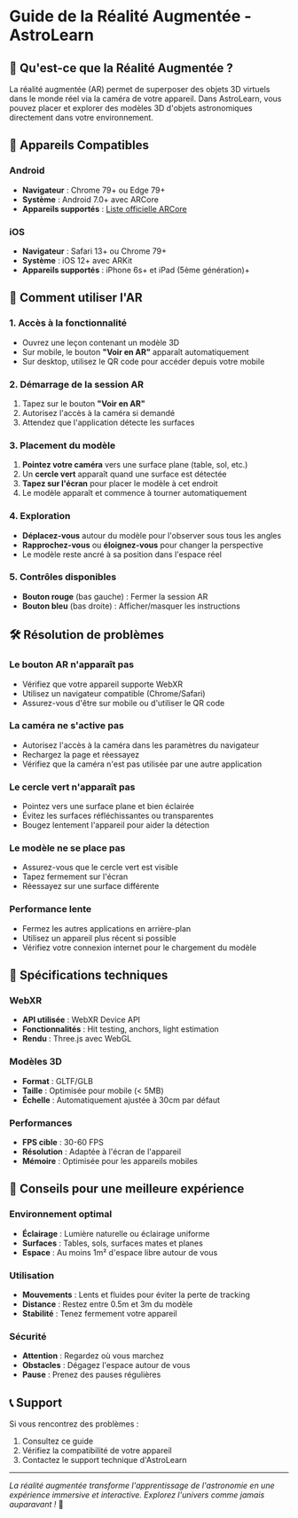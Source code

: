 # Guide de la Réalité Augmentée - AstroLearn

## 🥽 Qu'est-ce que la Réalité Augmentée ?

La réalité augmentée (AR) permet de superposer des objets 3D virtuels dans le monde réel via la caméra de votre appareil. Dans AstroLearn, vous pouvez placer et explorer des modèles 3D d'objets astronomiques directement dans votre environnement.

## 📱 Appareils Compatibles

### Android
- **Navigateur** : Chrome 79+ ou Edge 79+
- **Système** : Android 7.0+ avec ARCore
- **Appareils supportés** : [Liste officielle ARCore](https://developers.google.com/ar/devices)

### iOS
- **Navigateur** : Safari 13+ ou Chrome 79+
- **Système** : iOS 12+ avec ARKit
- **Appareils supportés** : iPhone 6s+ et iPad (5ème génération)+

## 🚀 Comment utiliser l'AR

### 1. Accès à la fonctionnalité
- Ouvrez une leçon contenant un modèle 3D
- Sur mobile, le bouton **"Voir en AR"** apparaît automatiquement
- Sur desktop, utilisez le QR code pour accéder depuis votre mobile

### 2. Démarrage de la session AR
1. Tapez sur le bouton **"Voir en AR"**
2. Autorisez l'accès à la caméra si demandé
3. Attendez que l'application détecte les surfaces

### 3. Placement du modèle
1. **Pointez votre caméra** vers une surface plane (table, sol, etc.)
2. Un **cercle vert** apparaît quand une surface est détectée
3. **Tapez sur l'écran** pour placer le modèle à cet endroit
4. Le modèle apparaît et commence à tourner automatiquement

### 4. Exploration
- **Déplacez-vous** autour du modèle pour l'observer sous tous les angles
- **Rapprochez-vous** ou **éloignez-vous** pour changer la perspective
- Le modèle reste ancré à sa position dans l'espace réel

### 5. Contrôles disponibles
- **Bouton rouge** (bas gauche) : Fermer la session AR
- **Bouton bleu** (bas droite) : Afficher/masquer les instructions

## 🛠️ Résolution de problèmes

### Le bouton AR n'apparaît pas
- Vérifiez que votre appareil supporte WebXR
- Utilisez un navigateur compatible (Chrome/Safari)
- Assurez-vous d'être sur mobile ou d'utiliser le QR code

### La caméra ne s'active pas
- Autorisez l'accès à la caméra dans les paramètres du navigateur
- Rechargez la page et réessayez
- Vérifiez que la caméra n'est pas utilisée par une autre application

### Le cercle vert n'apparaît pas
- Pointez vers une surface plane et bien éclairée
- Évitez les surfaces réfléchissantes ou transparentes
- Bougez lentement l'appareil pour aider la détection

### Le modèle ne se place pas
- Assurez-vous que le cercle vert est visible
- Tapez fermement sur l'écran
- Réessayez sur une surface différente

### Performance lente
- Fermez les autres applications en arrière-plan
- Utilisez un appareil plus récent si possible
- Vérifiez votre connexion internet pour le chargement du modèle

## 🔧 Spécifications techniques

### WebXR
- **API utilisée** : WebXR Device API
- **Fonctionnalités** : Hit testing, anchors, light estimation
- **Rendu** : Three.js avec WebGL

### Modèles 3D
- **Format** : GLTF/GLB
- **Taille** : Optimisée pour mobile (< 5MB)
- **Échelle** : Automatiquement ajustée à 30cm par défaut

### Performances
- **FPS cible** : 30-60 FPS
- **Résolution** : Adaptée à l'écran de l'appareil
- **Mémoire** : Optimisée pour les appareils mobiles

## 🌟 Conseils pour une meilleure expérience

### Environnement optimal
- **Éclairage** : Lumière naturelle ou éclairage uniforme
- **Surfaces** : Tables, sols, surfaces mates et planes
- **Espace** : Au moins 1m² d'espace libre autour de vous

### Utilisation
- **Mouvements** : Lents et fluides pour éviter la perte de tracking
- **Distance** : Restez entre 0.5m et 3m du modèle
- **Stabilité** : Tenez fermement votre appareil

### Sécurité
- **Attention** : Regardez où vous marchez
- **Obstacles** : Dégagez l'espace autour de vous
- **Pause** : Prenez des pauses régulières

## 📞 Support

Si vous rencontrez des problèmes :
1. Consultez ce guide
2. Vérifiez la compatibilité de votre appareil
3. Contactez le support technique d'AstroLearn

---

*La réalité augmentée transforme l'apprentissage de l'astronomie en une expérience immersive et interactive. Explorez l'univers comme jamais auparavant !* 🌌 